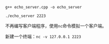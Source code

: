 `g++ echo_server.cpp -o echo_server`

`./echo_server 2223`

不再编写客户端程序，使用`nc`命令模拟一个客户端。

新建一个终端：`nc -v 127.0.0.1 2223`